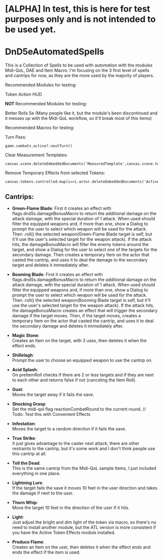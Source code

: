# [ALPHA] In test, this is here for test purposes only and is not intended to be used yet.
# DnD5eAutomatedSpells
This is a Collection of Spells to be used with automation with the modules Midi-QoL, DAE and Item Macro.
I'm focusing on the 3 first level of spells and cantrips for now, as they are the more used by the majority of players.


Recommended Modules for testing:

  Token Action HUD

**NOT** Recommended Modules for testing:

  Better Rolls 5e (Many people like it, but the module's been discontinued and it messes up with the Midi-QoL workflow, so it'll break most of this items)
  
Recommended Macros for testing:

  Turn Pass:
  
    game.combats.active?.nextTurn()
    
  Clear Measurement Templates:
  
    canvas.scene.deleteEmbeddedDocuments('MeasuredTemplate',canvas.scene.templates.map(i=>i.id))
    
  Remove Temporary Effects from selected Tokens:
  
    canvas.tokens.controlled.map(i=>i.actor.deleteEmbeddedDocuments('ActiveEffect',i.actor.effects.filter(i=>i.isTemporary).map(i=>i.id)))


##	Cantrips:
*	**Green-Flame Blade**:
		First it creates an effect with flags.dnd5s.damageBonusMacro to return the additional damage on the attack damage, with the special duration of 1 attack.
		When used should filter the equipped weapons and, if more than one, show a Dialog to prompt the user to select which weapon will be used for the attack. Then .roll() the selected weapon(Green-Flame Blade target is self, but it'll use the user's selected target for the weapon attack).
		If the attack hits, the damageBonusMacro will filter the enemy tokens around the target, and show a Dialog for the user to select one of the targets for the secondary damage.
		Then creates a temporary Item on the actor that casted the cantrip, and uses it to deal the damage to the secondary target and deletes it immediately after.
		
*	**Booming Blade**:
		First it creates an effect with flags.dnd5s.damageBonusMacro to return the additional damage on the attack damage, with the special duration of 1 attack.
		When used should filter the equipped weapons and, if more than one, show a Dialog to prompt the user to select which weapon will be used for the attack. Then .roll() the selected weapon(Booming Blade target is self, but it'll use the user's selected target for the weapon attack).
		If the attack hits, the damageBonusMacro creates an effect that will trigger the secondary damage if the target moves.
		Then, if the target moves, creates a temporary Item on the actor that casted the cantrip, and uses it to deal the secondary damage and deletes it immediately after.
		
*	**Magic Stone**:		
		Creates an Item on the target, with 3 uses, then deletes it when the effect ends.
		
*	**Shillelagh**:		
		Prompt the user to choose an equipped weapon to use the cantrip on.

*	**Acid Splash**:		
		On preItemRoll checks if there are 2 or less targets and if they are next to each other and returns false if not (canceling the Item Roll).

*	**Gust**:		
		Moves the target away if it fails the save.

*	**Shocking Grasp**:		
		Set the midi-qol flag reactionCombatRound to the current round. // Todo: Test this with Convenient Effects

*	**Infestation**:		
		Moves the target to a random direction if it fails the save.

*	**True Strike**:		
		It just gives advantage to the caster next attack, there are other restraints to the cantrip, but it's some work and I don't think people use this cantrip at all.

*	**Toll the Dead**:		
		This is the same cantrip from the Midi-QoL sample Items, I just included everything in one place.

*	**Lightning Lure**:		
		If the target fails the save it moves 10 feet in the user direction and takes the damage if next to the user.

*	**Thorn Whip**:		
		Move the target 10 feet in the direction of the user if it hits.

*	**Light**:		
		Just adjust the bright and dim light of the token via macro, so there's no need to install another module, but the ATL version is more consistent if you have the Active Token Effects module installed.

*	**Produce Flame**:		
		Creates an Item on the user, then deletes it when the effect ends and ends the effect if the item is used.



